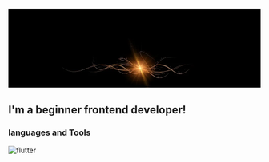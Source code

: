 [![Header](https://github.com/Nikolayhous/NikolayHous/blob/main/assets/banner.jpg)](https://github.com/Nikolayhous)

## I'm a beginner frontend developer!


### languages and Tools
![flutter](https://cdn.pixabay.com/photo/2015/11/04/09/28/banner-1022119_960_720.jpg)
